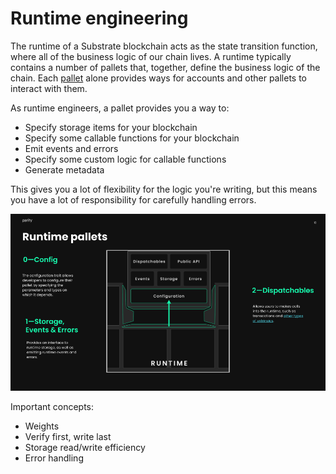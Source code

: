 # Runtime engineering

The runtime of a Substrate blockchain acts as the state transition function, where all of the business logic of our chain lives.
A runtime typically contains a number of pallets that, together, define the business logic of the chain.
Each [pallet](https://docs.substrate.io/v3/runtime/frame/#pallets) alone provides ways for accounts and other pallets to interact with them.

As runtime engineers, a pallet provides you a way to:

* Specify storage items for your blockchain
* Specify some callable functions for your blockchain
* Emit events and errors
* Specify some custom logic for callable functions
* Generate metadata

This gives you a lot of flexibility for the logic you're writing, but this means you have a lot of responsibility for carefully handling errors.

<!-- slide:break-40 -->

![runtime](assets/runtime.png)

Important concepts: 

* Weights
* Verify first, write last
* Storage read/write efficiency
* Error handling